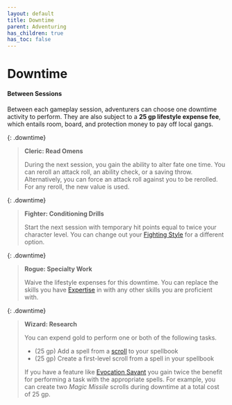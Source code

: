 ```yaml
---
layout: default
title: Downtime
parent: Adventuring
has_children: true
has_toc: false
---
```


# Downtime

#### Between Sessions

Between each gameplay session, adventurers can choose one downtime activity to perform. They are also subject to a **25 gp lifestyle expense fee**, which entails room, board, and protection money to pay off local gangs.

{: .downtime}
> **Cleric: Read Omens**
> 
> During the next session, you gain the ability to alter fate one time. You can reroll an attack roll, an ability check, or a saving throw. Alternatively, you can force an attack roll against you to be rerolled. For any reroll, the new value is used.

{: .downtime}
> **Fighter: Conditioning Drills**
> 
> Start the next session with temporary hit points equal to twice your character level. You can change out your [Fighting Style](../../more/classes/fighter#fighting-style) for a different option.

{: .downtime}
> **Rogue: Specialty Work**
> 
> Waive the lifestyle expenses for this downtime. You can replace the skills you have [Expertise](../../more/classes/rogue#expertise) in with any other skills you are proficient with.

{: .downtime}
> **Wizard: Research**
> 
> You can expend gold to perform one or both of the following tasks.
> 
> * (25 gp) Add a spell from a [scroll](../../gear/scrolls) to your spellbook
> * (25 gp) Create a first-level scroll from a spell in your spellbook
>
> If you have a feature like [Evocation Savant](../../more/archetypes/wizard_evocation) you gain twice the benefit for performing a task with the appropriate spells. For example, you can create two *Magic Missile* scrolls during downtime at a total cost of 25 gp.

